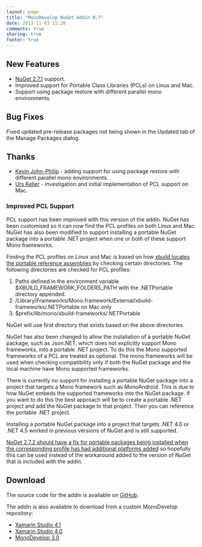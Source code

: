 ```yaml
---
layout: page
title: "MonoDevelop NuGet Addin 0.7"
date: 2013-11-03 15:20
comments: true
sharing: true
footer: true
---
```


## New Features

* [NuGet 2.7.1](http://docs.nuget.org/docs/release-notes/nuget-2.7.1) support.
* Improved support for Portable Class Libraries (PCLs) on Linux and Mac.
* Support using package restore with different parallel mono environments.

## Bug Fixes

Fixed updated pre-release packages not being shown in the Updated tab of the Manage Packages dialog.

## Thanks

* [Kevin John-Philip](https://github.com/kjohnphillip) - adding support for using package restore with different parallel mono environments.
* [Urs Keller](https://github.com/takoyakich) - investigation and initial implementation of PCL support on Mac.

### Improved PCL Support

PCL support has been improved with this version of the addin. NuGet has been customised so it can now find the PCL profiles on both Linux and Mac. NuGet has also been modified to support installing a portable NuGet package into a portable .NET project when one or both of these support Mono frameworks.
 
Finding the PCL profiles on Linux and Mac is based on how [xbuild locates the portable reference assemblies](https://github.com/mono/mono/blob/master/mcs/class/Microsoft.Build.Tasks/Microsoft.Build.Tasks/GetReferenceAssemblyPaths.cs) by checking certain directories. The following directories are checked for PCL profiles:

1. Paths defined in the environment variable $XBUILD_FRAMEWORK_FOLDERS_PATH with the .NETPortable directory appended.
2. /Library/Frameworks/Mono.framework/External/xbuild-frameworks/.NETPortable on Mac only
3. $prefix/lib/mono/xbuild-frameworks/.NETPortable

NuGet will use first directory that exists based on the above directories.

NuGet has also been changed to allow the installation of a portable NuGet package, such as Json.NET, which does not explicitly support Mono frameworks, into a portable .NET project. To do this the Mono supported frameworks of a PCL are treated as optional. The mono frameworks will be used when checking compatibility only if both the NuGet package and the local machine have Mono supported frameworks.

There is currently no support for installing a portable NuGet package into a project that targets a Mono framework such as MonoAndroid. This is due to how NuGet embeds the supported frameworks into the NuGet package. If you want to do this the best approach will be to create a portable .NET project and add the NuGet package to that project. Then you can reference the portable .NET project.

Installing a portable NuGet package into a project that targets .NET 4.0 or .NET 4.5 worked in previous versions of NuGet and is still supported.

[NuGet 2.7.2 should have a fix for portable packages being installed when the corresponding profile has had additional platforms added](https://nuget.codeplex.com/workitem/2926) so hopefully this can be used instead of the workaround added to the version of NuGet that is included with the addin.

## Download

The source code for the addin is available on [GitHub](https://github.com/mrward/monodevelop-nuget-addin).

The addin is also available to download from a custom MonoDevelop repository:

* [Xamarin Studio 4.1](http://mrward.github.com/monodevelop-nuget-addin-repository/4.1/main.mrep)
* [Xamarin Studio 4.0](http://mrward.github.com/monodevelop-nuget-addin-repository/4.0/main.mrep)
* [MonoDevelop 3.0](http://mrward.github.com/monodevelop-nuget-addin-repository/3.0.5/main.mrep)


